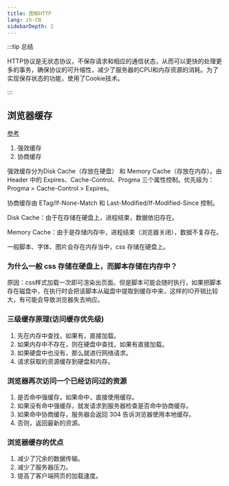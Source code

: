 ```yaml
---
title: 图解HTTP
lang: zh-CN
sidebarDepth: 2
---
```


:::tip 总结

HTTP协议是无状态协议，不保存请求和相应的通信状态，从而可以更快的处理更多的事务，确保协议的可升缩性，减少了服务器的CPU和内存资源的消耗。为了实现保存状态的功能，使用了Cookie技术。

:::

## 浏览器缓存

[参考](https://segmentfault.com/a/1190000022596286)

1. 强效缓存
2. 协商缓存

强效缓存分为Disk Cache（存放在硬盘） 和 Memory Cache（存放在内存）。由 Header 中的 Expires、Cache-Control、Progma 三个属性控制。优先级为：Progma > Cache-Control > Expires。

协商缓存由 ETag/If-None-Match 和 Last-Modified/If-Modified-Since 控制。

Disk Cache：由于在存储在硬盘上，进程结束，数据依旧存在。

Memory Cache：由于是存储内存中，进程结束（浏览器关闭），数据不复存在。

一般脚本、字体、图片会存在内存当中，css 存储在硬盘上。

### 为什么一般 css 存储在硬盘上，而脚本存储在内存中？

原因：css样式加载一次即可渲染出页面。但是脚本可能会随时执行，如果把脚本存在磁盘中，在执行时会把该脚本从磁盘中提取到缓存中来，这样的IO开销比较大，有可能会导致浏览器失去响应。

### 三级缓存原理(访问缓存优先级)

1. 先在内存中查找，如果有，直接加载。
2. 如果内存中不存在，则在硬盘中查找，如果有直接加载。
3. 如果硬盘中也没有，那么就进行网络请求。
4. 请求获取的资源缓存到硬盘和内存。

### 浏览器再次访问一个已经访问过的资源

1. 是否命中强缓存，如果命中，直接使用缓存。
2. 如果没有命中强缓存，就发请求到服务器检查是否命中协商缓存。
3. 如果命中协商缓存，服务器会返回 304 告诉浏览器使用本地缓存。
4. 否则，返回最新的资源。

### 浏览器缓存的优点

1. 减少了冗余的数据传输。
2. 减少了服务器压力。
3. 提高了客户端网页的加载速度。
